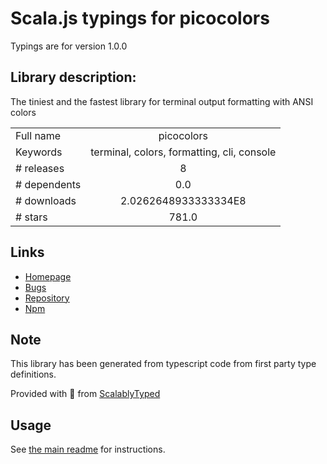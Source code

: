 
# Scala.js typings for picocolors

Typings are for version 1.0.0

## Library description:
The tiniest and the fastest library for terminal output formatting with ANSI colors

|                    |                 |
| ------------------ | :-------------: |
| Full name          | picocolors |
| Keywords           | terminal, colors, formatting, cli, console |
| # releases         | 8 |
| # dependents       | 0.0 |
| # downloads        | 2.0262648933333334E8 |
| # stars            | 781.0 |

## Links
- [Homepage](https://github.com/alexeyraspopov/picocolors#readme)
- [Bugs](https://github.com/alexeyraspopov/picocolors/issues)
- [Repository](https://github.com/alexeyraspopov/picocolors)
- [Npm](https://www.npmjs.com/package/picocolors)
    


## Note
This library has been generated from typescript code from first party type definitions.

Provided with :purple_heart: from [ScalablyTyped](https://github.com/oyvindberg/ScalablyTyped)

## Usage
See [the main readme](../../readme.md) for instructions.


